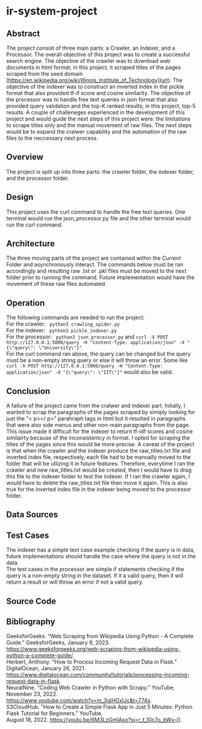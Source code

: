 # ir-system-project
## Abstract
The project consist of three main parts: a Crawler, an Indexer, and a Processor. The overall objective of this project was to create a successful search engine. The objective of the crawler was to download web documents in html format; in this project, it scraped titles of the pages scraped from the seed domain [https://en.wikipedia.org/wiki/Illinois_Institute_of_Technology](url). The objective of the indexer was to construct an inverted index in the pickle format that also provided tf-if score and cosine similarity. The objective of the processor was to handle free text queries in json format that also provided query validation and the top-K ranked results; in this project, top-5 results. A couple of challeneges experienced in the development of this project and would guide the next steps of this project were: the limitations to scrape titles only and the manual movement of raw files. The next steps would be to expand the cralwer capability and the automation of the raw files to the neccessary next process.
## Overview
The project is split up into three parts: the crawler folder, the indexer folder, and the processor folder.
## Design
This project uses the curl command to handle the free text queries. One terminal would run the json_processor.py file and the other terminal would run the curl command.
## Architecture
The three moving parts of the project are contained within the *Current* Folder and asynchronously interact. The commands below must be ran accordingly and resulting raw .txt or .pkl files must be moved to the next folder prior to running the command. Future implementation would have the movement of these raw files automated. 
## Operation
The following commands are needed to run the project: <br>
For the crawler: ``` python3 crawling_spider.py``` <br>
For the indexer: ``` python3 pickle_indexer.py``` <br>
For the processor: ``` python3 json_processor.py``` and ```curl -X POST http://127.0.0.1:5000/query -H "Content-Type: application/json" -d "{\"query\": \"University\"}"``` <br>
For the curl command ran above, the query can be changed but the query must be a non-empty string query or else it will throw an error. Some like ```curl -X POST http://127.0.0.1:5000/query -H "Content-Type: application/json" -d "{\"query\": \"IIT\"}"``` would also be valid. 
## Conclusion
A failure of the project came from the cralwer and indexer part. Initally, I wanted to scrap the paragraphs of the pages scraped by simiply looking for just the "< p></ p>" parahraph tags in html but it resulted in paragraphs that were also side menus and other non-main paragraphs from the page. This issue made it difficult for the indexer to return tf-idf scores and cosine similairty because of the inconsistentcy in format. I opted for scraping the titles of the pages since this would be more precise. A caveat of the project is that when the crawler and the indexer produce the raw_titles.txt file and inverted index file, respectively, each file had to be manually moved to the folder that will be utlizing it in future features. Therefore, everytime I ran the crawler and new raw_titles.txt would be created, then I would have to drag this file to the indexer folder to test the indexer. If I ran the crawler again, I would have to delete the raw_titles.txt file then move it again. This is also true for the inverted index file in the indexer being moved to the processor folder.
## Data Sources

## Test Cases
The indexer has a simple text case example checking if the query is in data, future implementations should handle the case where the query is not in the data. <br>
The test cases in the processor are simple if statements checking if the query is a non-empty string in the dataset. If it a valid query, then it will return a result or will throw an error if not a valid query.
## Source Code

## Bibliography 
GeeksforGeeks. “Web Scraping from Wikipedia Using Python - A Complete Guide.” GeeksforGeeks, January 9, 2023.<br>  https://www.geeksforgeeks.org/web-scraping-from-wikipedia-using-python-a-complete-guide/. <br>
Herbert, Anthony. “How to Process Incoming Request Data in Flask.” DigitalOcean, January 26, 2021.<br>  https://www.digitalocean.com/community/tutorials/processing-incoming-request-data-in-flask. <br>
NeuralNine. “Coding Web Crawler in Python with Scrapy.” YouTube, November 23, 2022.<br>  https://www.youtube.com/watch?v=m_3gjHGxIJc&t=774s. <br>
S3CloudHub. “How to Create a Simple Flask App in Just 5 Minutes: Python Flask Tutorial for Beginners.” YouTube,<br>  August 18, 2022. https://youtu.be/6M3LzGmIAso?si=r_t_10c7o_bWv-j1. <br>







